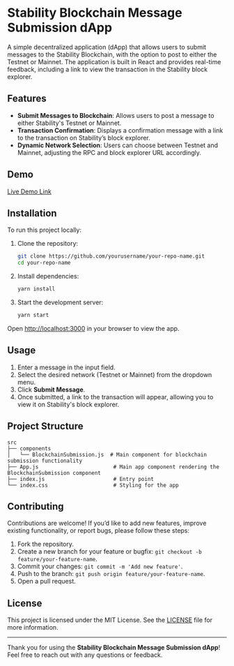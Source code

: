 # Stability Blockchain Message Submission dApp

A simple decentralized application (dApp) that allows users to submit messages to the Stability Blockchain, with the option to post to either the Testnet or Mainnet. The application is built in React and provides real-time feedback, including a link to view the transaction in the Stability block explorer.

## Features

- **Submit Messages to Blockchain**: Allows users to post a message to either Stability's Testnet or Mainnet.
- **Transaction Confirmation**: Displays a confirmation message with a link to the transaction on Stability’s block explorer.
- **Dynamic Network Selection**: Users can choose between Testnet and Mainnet, adjusting the RPC and block explorer URL accordingly.

## Demo

[Live Demo Link](https://stabilityprotocol.github.io/stability-publisher-dapp/)

## Installation

To run this project locally:

1. Clone the repository:

   ```bash
   git clone https://github.com/yourusername/your-repo-name.git
   cd your-repo-name
   ```

2. Install dependencies:

   ```bash
   yarn install
   ```

3. Start the development server:

   ```bash
   yarn start
   ```

Open [http://localhost:3000](http://localhost:3000) in your browser to view the app.

## Usage

1. Enter a message in the input field.
2. Select the desired network (Testnet or Mainnet) from the dropdown menu.
3. Click **Submit Message**.
4. Once submitted, a link to the transaction will appear, allowing you to view it on Stability's block explorer.

## Project Structure

```
src
├── components
│   └── BlockchainSubmission.js  # Main component for blockchain submission functionality
├── App.js                        # Main app component rendering the BlockchainSubmission component
├── index.js                      # Entry point
└── index.css                     # Styling for the app
```

## Contributing

Contributions are welcome! If you’d like to add new features, improve existing functionality, or report bugs, please follow these steps:

1. Fork the repository.
2. Create a new branch for your feature or bugfix: `git checkout -b feature/your-feature-name`.
3. Commit your changes: `git commit -m 'Add new feature'`.
4. Push to the branch: `git push origin feature/your-feature-name`.
5. Open a pull request.

## License

This project is licensed under the MIT License. See the [LICENSE](LICENSE) file for more information.

---

Thank you for using the **Stability Blockchain Message Submission dApp**! Feel free to reach out with any questions or feedback.
